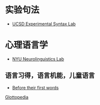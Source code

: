 # 实验句法
- [UCSD Experimental Syntax Lab](http://experimentalsyntax.blogspot.com/)

# 心理语言学

- [NYU Neurolinguistics Lab](https://wp.nyu.edu/neurolinglab/)

## 语言习得，语言机能，儿童语言
- [Before their first words](http://beforefirstwords.upf.edu/)

[Glottopedia](http://www.glottopedia.org/index.php/Main_Page)